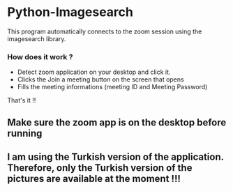# Python-Imagesearch

This program automatically connects to the zoom session using the imagesearch library.

### How does it work ?

- Detect zoom application on your desktop and click it.
- Clicks the Join a meeting button on the screen that opens
- Fills the meeting informations (meeting ID and Meeting Password)

That's it !!

## Make sure the zoom app is on the desktop before running

## I am using the Turkish version of the application. Therefore, only the Turkish version of the pictures are available at the moment !!!
